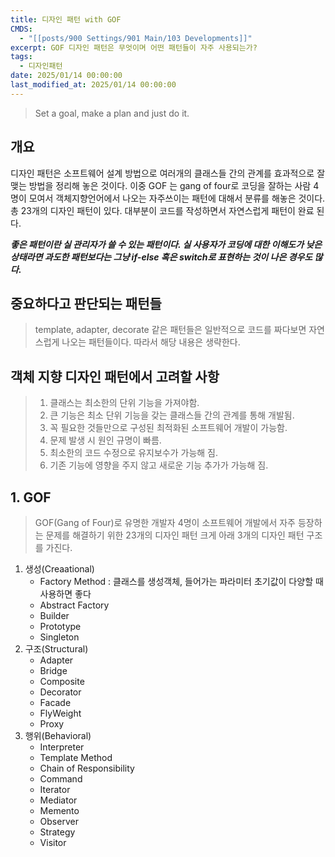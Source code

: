 ```yaml
---
title: 디자인 패턴 with GOF
CMDS:
  - "[[posts/900 Settings/901 Main/103 Developments]]"
excerpt: GOF 디자인 패턴은 무엇이며 어떤 패턴들이 자주 사용되는가?
tags:
  - 디자인패턴
date: 2025/01/14 00:00:00
last_modified_at: 2025/01/14 00:00:00
---
```

> Set a goal, make a plan and just do it.
## 개요
디자인 패턴은 소프트웨어 설계 방법으로 여러개의 클래스들 간의 관계를 효과적으로 잘 맺는 방법을 정리해 놓은 것이다. 이중 GOF 는 gang of four로 코딩을 잘하는 사람 4명이 모여서 객체지향언어에서 나오는 자주쓰이는 패턴에 대해서 분류를 해놓은 것이다. 총 23개의 디자인 패턴이 있다. 대부분이 코드를 작성하면서 자연스럽게 패턴이 완료 된다.

***좋은 패턴이란 실 관리자가 쓸 수 있는 패턴이다. 실 사용자가 코딩에 대한 이해도가 낮은 상태라면 과도한 패턴보다는 그냥 if-else 혹은 switch로 표현하는 것이 나은 경우도 많다.***

## 중요하다고 판단되는 패턴들
> template, adapter, decorate 같은 패턴들은 일반적으로 코드를 짜다보면 자연스럽게 나오는 패턴들이다. 따라서 해당 내용은 생략한다.

## 객체 지향 디자인 패턴에서 고려할 사항
> 1. 클래스는 최소한의 단위 기능을 가져야함.
> 2. 큰 기능은 최소 단위 기능을 갖는 클래스들 간의 관계를 통해 개발됨.
> 3. 꼭 필요한 것들만으로 구성된 최적화된 소프트웨어 개발이 가능함.
> 4. 문제 발생 시 원인 규명이 빠름.
> 5. 최소한의 코드 수정으로 유지보수가 가능해 짐.
> 6. 기존 기능에 영향을 주지 않고 새로운 기능 추가가 가능해 짐.

## 1. GOF
> GOF(Gang of Four)로 유명한 개발자 4명이 소프트웨어 개발에서 자주 등장하는 문제를 해결하기 위한 23개의 디자인 패턴
> 크게 아래 3개의 디자인 패턴 구조를 가진다.

1. 생성(Creaational) 
	- Factory Method : 클래스를 생성객체, 들어가는 파라미터 초기값이 다양할 때 사용하면 좋다
	- Abstract Factory
	- Builder
	- Prototype
	- Singleton
2. 구조(Structural)
	- Adapter
	- Bridge
	- Composite
	- Decorator
	- Facade
	- FlyWeight
	- Proxy
3. 행위(Behavioral)
	- Interpreter
	- Template Method
	- Chain of Responsibility
	- Command
	- Iterator
	- Mediator
	- Memento
	- Observer
	- Strategy
	- Visitor


